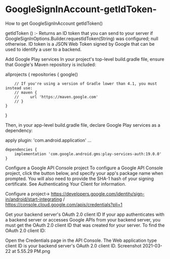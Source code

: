 # GoogleSignInAccount-getIdToken-
How to get GoogleSignInAccount getIdToken() 


getIdToken () :- Returns an ID token that you can send to your server if GoogleSignInOptions.Builder.requestIdToken(String) was configured; null otherwise.
ID token is a JSON Web Token signed by Google that can be used to identify a user to a backend.

Add Google Play services
In your project's top-level build.gradle file, ensure that Google's Maven repository is included:

allprojects {
    repositories {
        google()

        // If you're using a version of Gradle lower than 4.1, you must instead use:
        // maven {
        //     url 'https://maven.google.com'
        // }
    }
}

Then, in your app-level build.gradle file, declare Google Play services as a dependency:


apply plugin: 'com.android.application'
    ...

    dependencies {
        implementation 'com.google.android.gms:play-services-auth:19.0.0'
    }
Configure a Google API Console project
To configure a Google API Console project, click the button below, and specify your app's package name when prompted. You will also need to provide the SHA-1 hash of your signing certificate. See Authenticating Your Client for information.

Configure a project-> https://developers.google.com/identity/sign-in/android/start-integrating / https://console.cloud.google.com/apis/credentials?pli=1

Get your backend server's OAuth 2.0 client ID
If your app authenticates with a backend server or accesses Google APIs from your backend server, you must get the OAuth 2.0 client ID that was created for your server. To find the OAuth 2.0 client ID:

Open the Credentials page in the API Console.
The Web application type client ID is your backend server's OAuth 2.0 client ID.
Screenshot 2021-03-22 at 5.55.29 PM.png
